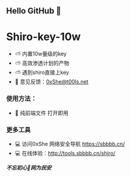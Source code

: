 ## Hello GitHub  👋


# Shiro-key-10w
- ⛅ 内置10w量级的key
- ⛅ 高效渗透计划的产物
- ⛅ 遇到shiro直接上key 
- 📧 意见反馈：0xShe@t00ls.net

### 使用方法：
- 🍺 纯前端文件 打开即用 



### 更多工具
- 💻 访问0xShe 网络安全导航 https://sbbbb.cn/
- 💻 在线体验：http://tools.sbbbb.cn/shiro/



***不忘初心🔰网为民安***
